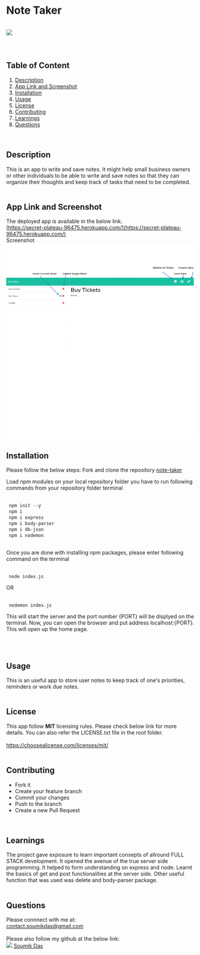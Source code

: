 # Note Taker     
  ## ![](https://img.shields.io/badge/license-MIT-yellowgreen) <br>
  <br>

  ## Table of Content
   1. [Description](#Description)
   2. [App Link and Screenshot](#Link-Screenshot)
   3. [Installation](#Installation)
   4. [Usage](#Usage)
   5. [License](#License)
   6. [Contributing](#Contributing)
   7. [Learnings](#Learnings)
   8. [Questions](#Questions)  
   <br>

  ## Description <br>
  This is an app to write and save notes.
It might help small business owners or other individuals
to be able to write and save notes so that they can organize 
their thoughts and keep track of tasks that need to be completed.
<br>
  <br>

  ## App Link and Screenshot <br>
  The deployed app is available in the below link. <br>
  [https://secret-plateau-96475.herokuapp.com/](https://secret-plateau-96475.herokuapp.com/) <br>
  Screenshot 
  ![](./public/assets/image/note-taker-screenshot.png)

  ## Installation <br>
  Please follow the below steps:
Fork and clone the repository [note-taker](https://github.com/dassoumik/note-taker)

Load npm modules on your local repository folder you have to run following commands from your repository folder terminal

```node

 npm init --y
 npm i
 npm i express
 npm i body-parser
 npm i db-json
 npm i nodemon
 
```
Once you are done with installing npm packages, please enter following command on the terminal

```node

 node index.js

```
   OR

```node

 nodemon index.js

```

This will start the server and the port number {PORT} will be displyed on the terminal.
Now, you can open the browser and put address localhost:{PORT}.
This will open up the home page.

 <br>
  <br>

  ## Usage <br>
  This is an useful app to store user notes
to keep track of one's priorities, reminders or work due notes.
 <br>
  <br>

  ## License <br>
  This app follow **MIT** licensing rules. Please check below link for more details.
  You can also refer the LICENSE.txt file in the root folder. <br> <br>
  https://choosealicense.com/licenses/mit/ <br>
  <br>

  ## Contributing <br>
   - Fork it
 - Create your feature branch
 - Commit your changes
 - Push to the branch
 - Create a new Pull Request <br>
  <br>

  ## Learnings <br>
  The project gave exposure to learn important consepts 
of allround FULL STACK development. It opened the avenue of the true server side 
programming. It helped to form understanding on express and node.
Learnt the basics of get and post functionalities at the server side.
Other useful function that was used was delete and body-parser package. <br>
  <br>

  ## Questions <br>
  Please connnect with me at: <br> contact.soumikdas@gmail.com <br> <br>
  Please also follow my github at the below link: <br>
 ![](https://img.shields.io/github/followers/dassoumik?style=social)     [Soumik Das](https://github.com/dassoumik)  

